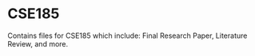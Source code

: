 # CSE185
Contains files for CSE185 which include: Final Research Paper, Literature Review, and more.
